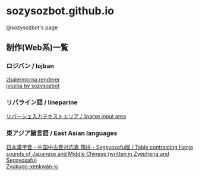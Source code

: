 # sozysozbot.github.io
@sozysozbot's page

## 制作(Web系)一覧

### ロジバン / lojban
[zbalermorna renderer](https://sozysozbot.github.io/zbalermorna_renderer/renderer.htm)  
[jvozba by sozysozbot](https://sozysozbot.github.io/sozysozbot_jvozba/sozysozbot_jvozba.html)

### リパライン語 / lineparine
[リパーシェ入力テキストエリア / liparxe input area](https://sozysozbot.github.io/lineparine-typing/)  

### 東アジア諸言語 / East Asian languages
[日本漢字音・中国中古音対応表 隋拼・Segsyoxafu版 / Table contrasting Hanja sounds of Japanese and Middle Chinese (written in Zyepheng and Segsyoxafu)](https://sozysozbot.github.io/kanzihom_taihogxeu/%E5%AF%BE%E5%BF%9C%E8%A1%A8.html)  
[Zyukugo-xenkwán-ki](https://sozysozbot.github.io/Zyukugo-xenkwan-ki/index.html)
